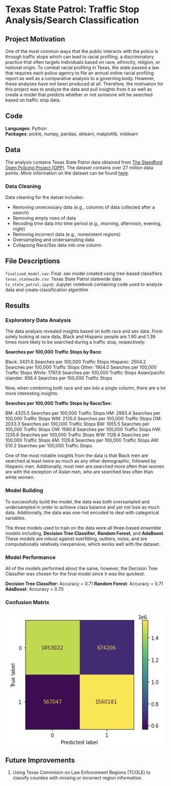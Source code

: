 # Texas State Patrol: Traffic Stop Analysis/Search Classification

## Project Motivation 
One of the most common ways that the public interacts with the police is through traffic stops which can lead to racial profiling, a discriminatory practice that often targets individuals based on race, ethnicity, religion, or national origin. To combat racial profiling in Texas, the state passed a law that requires each police agency to file an annual online racial profiling report as well as a comparative analysis to a governing body. However, these analyses have not been produced at all. Therefore, the motivation for this project was to analyze the data and pull insights from it as well as create a model that predicts whether or not someone will be searched based on traffic stop data. 

## Code
**Languages**: Python <br>
**Packages**: pickle, numpy, pandas, sklearn, matplotlib, imblearn

## Data 
The analysis contains Texas State Patrol data obtained from [The Standford Open Policing Project (OPP)](https://openpolicing.stanford.edu/). The dataset contains over 27 million data points. More information on the dataset can be found [here](https://github.com/stanford-policylab/opp/blob/master/data_readme.md).

### Data Cleaning 
Data cleaning for the datset includes: 
- Removing unnecessary data (e.g., columns of data collected after a search) 
- Removing empty rows of data 
- Recoding time data into time period (e.g., morning, afternoon, evening, night)
- Removing incorrect data (e.g., nonexistent regions)
- Oversampling and undersampling data 
- Collapsing Race/Sex data into one column 

## File Descriptions
`finalized_model.sav`: Final .sav model created using tree-based classifiers <br>
`texas_statewide.csv`: Texas State Patrol statewide data <br>
`tx_state_patrol.ipynb`: Jupyter notebook containing code used to analyze data and create classification algorithm 

## Results 
### Exploratory Data Analysis 
The data analysis revealed insights based on both race and sex data. From solely looking at race data, Black and Hispanic people are 1.90 and 1.39 times more likely to be searched during a traffic stop, respectively: 

**Searches per 100,000 Traffic Stops by Race:**

Black:                  3431.6 Searches per 100,000 Traffic Stops
Hispanic:               2504.2 Searches per 100,000 Traffic Stops
Other:                  1904.0 Searches per 100,000 Traffic Stops
White:                  1797.8 Searches per 100,000 Traffic Stops
Asian/pacific islander:  956.4 Searches per 100,000 Traffic Stops

Now, when combining both race and sex into a single column, there are a lot more interesting insights: 

**Searches per 100,000 Traffic Stops by Race/Sex:**

BM: 4325.5 Searches per 100,000 Traffic Stops
HM: 2993.4 Searches per 100,000 Traffic Stops
WM: 2135.0 Searches per 100,000 Traffic Stops
OM: 2033.3 Searches per 100,000 Traffic Stops
BW: 1655.5 Searches per 100,000 Traffic Stops
OW: 1590.8 Searches per 100,000 Traffic Stops
HW: 1235.6 Searches per 100,000 Traffic Stops
WW: 1128.4 Searches per 100,000 Traffic Stops
AM: 1126.8 Searches per 100,000 Traffic Stops
AW:  510.2 Searches per 100,000 Traffic Stops

One of the most notable insights from the data is that Black men are searched at least twice as much as any other demographic, followed by Hispanic men. Additionally, most men are searched more often than women are with the exception of Asian men, who are searched less often than white women. 

### Model Building
To successfully build the model, the data was both oversampled and undersampled in order to achieve class balance and yet not lose as much data. Additionally, the data was one-hot encoded to deal with categorical variables.

The three models used to train on the data were all three-based ensemble models including, **Decision Tree Classifier**, **Random Forest**, and **AdaBoost**. These models are robust against overfitting, outliers, noise, and are computationally relatively inexpensive, which works well with the dataset. 

### Model Performance
All of the models performed about the same, however, the Decision Tree Classifier was chosen for the final model since it was the quickest. 

**Decision Tree Classifier**: Accuracy = 0.71
**Random Forest**: Accuracy = 0.71
**AdaBoost**: Accuracy = 0.70

### Confusion Matrix
![Confusion Matrix](https://github.com/abelasandovalg/police-search/blob/main/images/confusion_matrix.png)

## Future Improvements 
1. Using Texas Commision on Law Enforcement Regions (TCOLE) to classify counties with missing or incorrect region information. 
